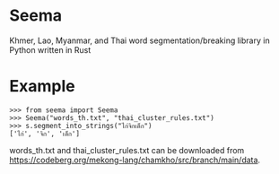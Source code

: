 # Seema
Khmer, Lao, Myanmar, and Thai word segmentation/breaking library in Python written in Rust

# Example

```
>>> from seema import Seema
>>> Seema("words_th.txt", "thai_cluster_rules.txt")
>>> s.segment_into_strings("ไก่จิกเด็ก")
['ไก่', 'จิก', 'เด็ก']
```

words_th.txt and thai_cluster_rules.txt can be downloaded from https://codeberg.org/mekong-lang/chamkho/src/branch/main/data.
